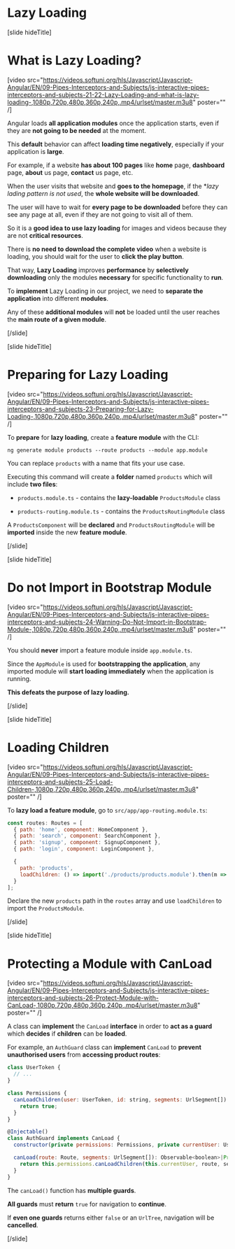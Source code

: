 # Lazy Loading

[slide hideTitle]

# What is Lazy Loading?

[video src="https://videos.softuni.org/hls/Javascript/Javascript-Angular/EN/09-Pipes-Interceptors-and-Subjects/js-interactive-pipes-interceptors-and-subjects-21-22-Lazy-Loading-and-what-is-lazy-loading-,1080p,720p,480p,360p,240p,.mp4/urlset/master.m3u8" poster="" /]

Angular loads **all application modules** once the application starts, even if they are **not going to be needed** at the moment.

This **default** behavior can affect **loading time negatively**, especially if your application is **large**.

For example, if a website **has about 100 pages** like **home** page, **dashboard** page, **about** us page, **contact** us page, etc.

When the user visits that website and **goes to the homepage**, if the **lazy lading pattern is not used*, the **whole website will be downloaded**.

The user will have to wait for **every page to be downloaded** before they can see any page at all, even if they are not going to visit all of them.

So it is a **good idea to use lazy loading** for images and videos because they are not **critical resources**.

There is **no need to download the complete video** when a website is loading, you should wait for the user to **click the play button**.

That way, **Lazy Loading** improves **performance** by **selectively downloading** only the modules **necessary** for specific functionality to **run**.

To **implement** Lazy Loading in our project, we need to **separate the application** into different **modules**.

Any of these **additional modules** will **not** be loaded until the user reaches the **main route of a given module**.

[/slide]

[slide hideTitle]

# Preparing for Lazy Loading

[video src="https://videos.softuni.org/hls/Javascript/Javascript-Angular/EN/09-Pipes-Interceptors-and-Subjects/js-interactive-pipes-interceptors-and-subjects-23-Preparing-for-Lazy-Loading-,1080p,720p,480p,360p,240p,.mp4/urlset/master.m3u8" poster="" /]

To **prepare** for **lazy loading**, create a **feature module** with the CLI:

`ng generate module products --route products --module app.module`

You can replace `products` with a name that fits your use case.

Executing this command will create a **folder** named `products` which will include **two files**:

- `products.module.ts` - contains the **lazy-loadable** `ProductsModule` class

- `products-routing.module.ts` - contains the `ProductsRoutingModule` class

A `ProductsComponent` will be **declared** and `ProductsRoutingModule` will be **imported** inside the new **feature module**.

[/slide]

[slide hideTitle]

# Do not Import in Bootstrap Module

[video src="https://videos.softuni.org/hls/Javascript/Javascript-Angular/EN/09-Pipes-Interceptors-and-Subjects/js-interactive-pipes-interceptors-and-subjects-24-Warning-Do-Not-Import-in-Bootstrap-Module-,1080p,720p,480p,360p,240p,.mp4/urlset/master.m3u8" poster="" /]

You should **never** import a feature module inside `app.module.ts`.

Since the `AppModule` is used for **bootstrapping the application**, any imported module will **start loading immediately** when the application is running.

**This defeats the purpose of lazy loading.**

[/slide]

[slide hideTitle]

# Loading Children

[video src="https://videos.softuni.org/hls/Javascript/Javascript-Angular/EN/09-Pipes-Interceptors-and-Subjects/js-interactive-pipes-interceptors-and-subjects-25-Load-Children-,1080p,720p,480p,360p,240p,.mp4/urlset/master.m3u8" poster="" /]

To **lazy load a feature module**, go to `src/app/app-routing.module.ts`:

```js
const routes: Routes = [
  { path: 'home', component: HomeComponent },
  { path: 'search', component: SearchComponent },
  { path: 'signup', component: SignupComponent },
  { path: 'login', component: LoginComponent },

  {
    path: 'products',
    loadChildren: () => import('./products/products.module').then(m => m.ProductsModule)
  }
];
```

Declare the new `products` path in the `routes` array and use `loadChildren` to import the `ProductsModule`.

[/slide]

[slide hideTitle]

# Protecting a Module with CanLoad

[video src="https://videos.softuni.org/hls/Javascript/Javascript-Angular/EN/09-Pipes-Interceptors-and-Subjects/js-interactive-pipes-interceptors-and-subjects-26-Protect-Module-with-CanLoad-,1080p,720p,480p,360p,240p,.mp4/urlset/master.m3u8" poster="" /]

A class can **implement** the `CanLoad` **interface** in order to **act as a guard** which **decides** if **children** can be **loaded**. 

For example, an `AuthGuard` class can **implement** `CanLoad` to **prevent unauthorised users** from **accessing product routes**: 

```js
class UserToken {
  // ...
}

class Permissions {
  canLoadChildren(user: UserToken, id: string, segments: UrlSegment[]): boolean {
    return true;
  }
}

@Injectable()
class AuthGuard implements CanLoad {
  constructor(private permissions: Permissions, private currentUser: UserToken) {}

  canLoad(route: Route, segments: UrlSegment[]): Observable<boolean>|Promise<boolean>|boolean {
    return this.permissions.canLoadChildren(this.currentUser, route, segments);
  }
}
```

The `canLoad()` function has **multiple guards**.

**All guards** must **return** `true` for navigation to **continue**.

If **even one guards** returns either `false` or an `UrlTree`, navigation will be **cancelled**.

[/slide]
